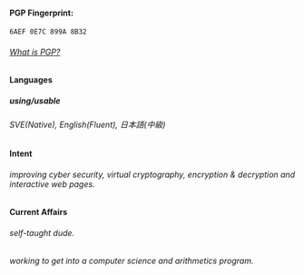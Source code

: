 #### PGP Fingerprint: 
`6AEF 0E7C 899A 8B32`
###### [What is PGP?](https://en.wikipedia.org/wiki/Pretty_Good_Privacy#PGP_fingerprint)

#### Languages

##### using/usable
###### SVE(Native), English(Fluent), 日本語(中級)

#### Intent
###### improving cyber security, virtual cryptography, encryption & decryption and interactive web pages.

#### Current Affairs
###### self-taught dude.
###### working to get into a computer science and arithmetics program.
